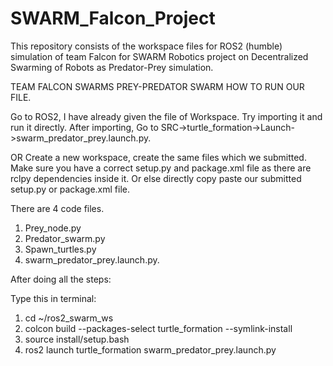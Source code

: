# SWARM_Falcon_Project
This repository consists of the workspace files for ROS2 (humble) simulation of team Falcon for SWARM Robotics project on Decentralized Swarming of Robots as Predator-Prey simulation. 

TEAM FALCON SWARMS
PREY-PREDATOR SWARM
HOW TO RUN OUR FILE.


Go to ROS2, I have already given the file of Workspace. Try importing it and run it directly.
After importing, Go to SRC->turtle_formation->Launch->swarm_predator_prey.launch.py. 

OR
Create a new workspace, create the same files which we submitted. Make sure you have a correct setup.py and package.xml file as there are rclpy dependencies inside it. Or else directly copy paste our submitted setup.py or package.xml file.

There are 4 code files.
1.	Prey_node.py
2.	Predator_swarm.py
3.	Spawn_turtles.py
4.	swarm_predator_prey.launch.py.

After doing all the steps:

Type this in terminal:
1) cd ~/ros2_swarm_ws
2) colcon build --packages-select turtle_formation --symlink-install
3) source install/setup.bash
4) ros2 launch turtle_formation swarm_predator_prey.launch.py
